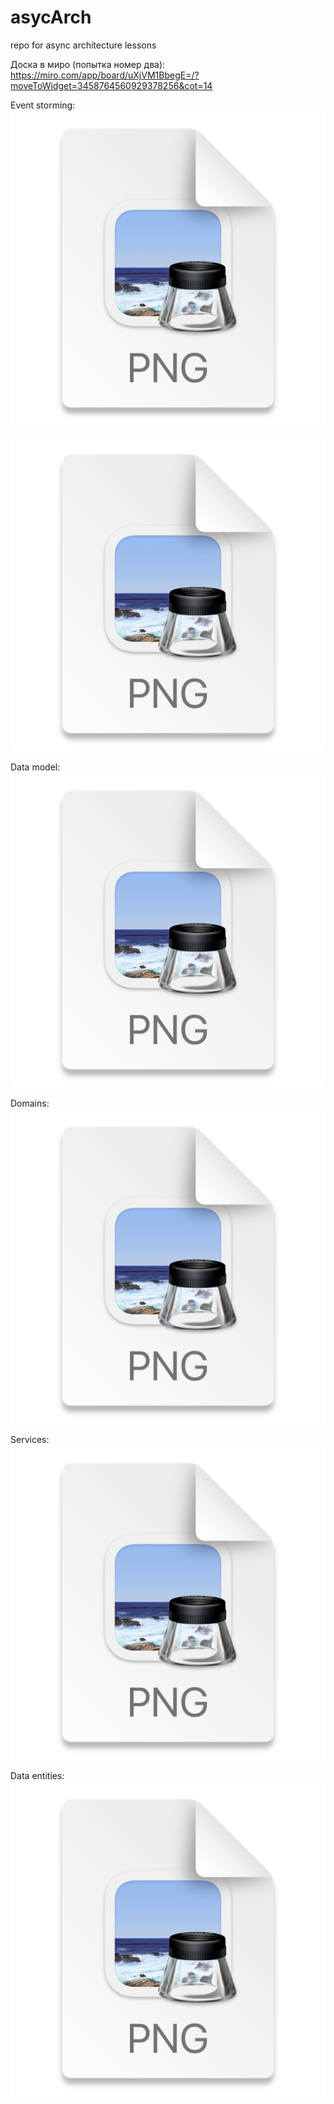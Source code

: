 # asycArch
repo for async architecture lessons

Доска в миро (попытка номер два):
https://miro.com/app/board/uXjVM1BbegE=/?moveToWidget=3458764560929378256&cot=14

Event storming:
![img.png](event_storming.png)

![alt text](https://github.com/Ezhvtumane/asycArch/blob/first-homework-developing/event_storming.png?raw=true)

Data model:
![](data_model.png)

Domains:
![](domains.png)

Services:
![](services.png)

Data entities:
![](data_entities.png)
